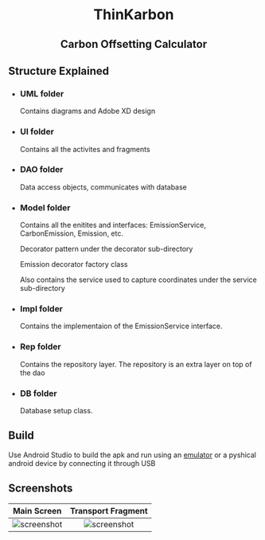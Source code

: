 <h1 align="center"> ThinKarbon </h1> 
<h2 align="center"> Carbon Offsetting Calculator </h2> 
<h2> Structure Explained </h2>
<ul>
  <li>
    <div>
      <h3>UML folder</h3>
      <p>Contains diagrams and Adobe XD design</p>
    </div>
  </li>
<li>
    <div>
      <h3>UI folder</h3>
      <p>Contains all the activites and fragments</p>
    </div>
  </li>
  <li>
  <div>
      <h3>DAO folder</h3>
      <p>Data access objects, communicates with database</p>
    </div>
  </li>
  <li>
    <div>
      <h3>Model folder</h3>
      <p>Contains all the enitites and interfaces: EmissionService, CarbonEmission, Emission, etc.</p>
      <p>Decorator pattern under the decorator sub-directory</p>
      <p>Emission decorator factory class</p>
      <p>Also contains the service used to capture coordinates under the service sub-directory</p>
    </div>
  </li>
  <li>
    <div>
      <h3>Impl folder</h3>
      <p>Contains the implementaion of the EmissionService interface.</p>
    </div>
  </li>
    <li>
    <div>
      <h3>Rep folder</h3>
      <p>Contains the repository layer. The repository is an extra layer on top of the dao</p>
    </div>
  </li>
      <li>
    <div>
      <h3>DB folder</h3>
      <p>Database setup class.</p>
    </div>
  </li>
</ul>

<h2> Build </h2>
<p> Use Android Studio to build the apk and run using an  <a href="https://developer.android.com/studio/run/emulator" >emulator</a> or a pyshical android device by connecting it through USB</p> 

<h2> Screenshots </h2>

Main Screen                |  Transport Fragment
:-------------------------:|:-------------------------:
![screenshot](https://github.com/oliva20/thinkarbon_app/blob/master/app-screenshots/4.png)   |  ![screenshot](https://github.com/oliva20/thinkarbon_app/blob/master/app-screenshots/3.png) 

